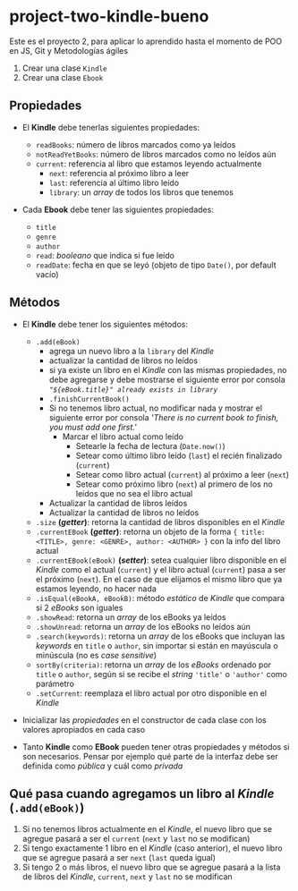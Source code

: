 # project-two-kindle-bueno

Este es el proyecto 2, para aplicar lo aprendido hasta el momento de POO en JS, Git y Metodologías ágiles 

1. Crear una clase `Kindle`
2. Crear una clase `Ebook`

## Propiedades

- El **Kindle** debe tenerlas siguientes propiedades:
  - `readBooks`: número de libros marcados como ya leídos
  - `notReadYetBooks`: número de libros marcados como no leídos aún
  - `current`: referencia al libro que estamos leyendo actualmente
	- `next`: referencia al próximo libro a leer
	- `last`: referencia al último libro leído
	- `library`: un _array_ de todos los libros que tenemos
  
- Cada **Ebook** debe tener las siguientes propiedades:
  - `title`
  - `genre`
  - `author`
  - `read`: _booleano_ que indica si fue leído
  - `readDate`: fecha en que se leyó (objeto de tipo `Date()`, por default vacío)

## Métodos

- El **Kindle** debe tener los siguientes métodos:
  - `.add(eBook)`
    - agrega un nuevo libro a la `library` del _Kindle_
    - actualizar la cantidad de libros no leídos
    - si ya existe un libro en el _Kindle_ con las mismas propiedades, no debe agregarse y debe mostrarse el siguiente error por consola _`"${eBook.title}" already exists in library`_
	- `.finishCurrentBook()`
    - Si no tenemos libro actual, no modificar nada y mostrar el siguiente error por consola _'There is no current book to finish, you must add one first.'_
	  - Marcar el libro actual como leído
		- Setearle la fecha de lectura (`Date.now()`)
		- Setear como último libro leído (`last`) el recién finalizado (`current`)
		- Setear como libro actual (`current`) al próximo a leer (`next`)
		- Setear como próximo libro (`next`) al primero de los no leídos que no sea el libro actual
    - Actualizar la cantidad de libros leídos
    - Actualizar la cantidad de libros no leídos
  - `.size` **(_getter_)**: retorna la cantidad de libros disponibles en el _Kindle_
  - `.currentEBook` **(_getter_)**: retorna un objeto de la forma `{ title: <TITLE>, genre: <GENRE>, author: <AUTHOR> }` con la info del libro actual
  - `.currentEBook(eBook)` **(_setter_)**: setea cualquier libro disponible en el _Kindle_ como el actual (`current`) y el libro actual (`current`) pasa a ser el próximo (`next`). En el caso de que elijamos el mismo libro que ya estamos leyendo, no hacer nada
  - `.isEqual(eBookA, eBookB)`: método _estático_ de _Kindle_ que compara si 2 _eBooks_ son iguales
  - `.showRead`: retorna un _array_ de los eBooks ya leídos
  - `.showUnread`: retorna un _array_ de los eBooks no leídos aún
  - `.search(keywords)`: retorna un _array_ de los eBooks que incluyan las _keywords_ en `title` o `author`, sin importar si están en mayúscula o minúscula (no es _case sensitive_)
  - `sortBy(criteria)`: retorna un _array_ de los _eBooks_ ordenado por `title` o `author`, según si se recibe el _string_ `'title'` o `'author'` como parámetro
  - `.setCurrent`: reemplaza el libro actual por otro disponible en el _Kindle_

- Inicializar las _propiedades_ en el constructor de cada clase con los valores apropiados en cada caso
- Tanto **Kindle** como **EBook** pueden tener otras propiedades y métodos si son necesarios. Pensar por ejemplo qué parte de la interfaz debe ser definida como _pública_ y cuál como _privada_

## Qué pasa cuando agregamos un libro al _Kindle_ (`.add(eBook)`)

1. Si no tenemos libros actualmente en el _Kindle_, el nuevo libro que se agregue pasará a ser el `current` (`next` y `last` no se modifican)
2. Si tengo exactamente 1 libro en el _Kindle_ (caso anterior), el nuevo libro que se agregue pasará a ser `next` (`last` queda igual)
3. Si tengo 2 o más libros, el nuevo libro que se agregue pasará a la lista de libros del _Kindle_, `current`, `next` y `last` no se modifican

